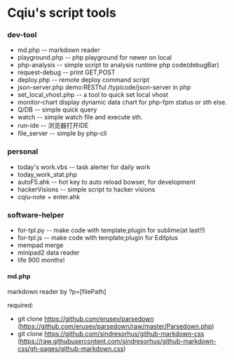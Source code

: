 Cqiu's script tools
===

### dev-tool
- md.php -- markdown reader
- playground.php -- php playground for newer on local
- php-analysis -- simple script to analysis runtime php code(debugBar)
- request-debug -- print GET,POST
- deploy.php -- remote deploy command script
- json-server.php demo:RESTful /typicode/json-server in php
- set_local_vhost.php -- a tool to quick set local vhost
- monitor-chart display dynamic data chart for php-fpm status or sth else.
- Q/DB -- simple quick query
- watch -- simple watch file and execute sth.
- run-ide -- 浏览器打开IDE
- file_server -- simple by php-cli

### personal
- today's work.vbs -- task alerter for daily work
- today_work_stat.php
- autoF5.ahk  -- hot key to auto reload bowser, for development
- hackerVisions -- simple script to hacker visions
- cqiu-note + enter.ahk

### software-helper
- for-tpl.py -- make code with template;plugin for sublime(at last!!)
- for-tpl.js -- make code with template;plugin for Editplus
- mempad merge
- minipad2 data reader
- life 900 months!

#### md.php
markdown reader by ?p=[filePath]

required:
- git clone https://github.com/erusev/parsedown
  (https://github.com/erusev/parsedown/raw/master/Parsedown.php)
- git clone https://github.com/sindresorhus/github-markdown-css
  (https://raw.githubusercontent.com/sindresorhus/github-markdown-css/gh-pages/github-markdown.css)
